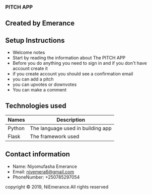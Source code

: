 ### PITCH APP

## Created by Emerance

## Setup Instructions

- Welcome notes
- Start by reading the information about The PITCH APP
- Before you do anything you need to sign in and if you don't have account create it
- if you create account you should see a confirmation email
- you can add a pitch
- you can upvotes or downvotes
- You can make a comment

## Technologies used

|   Names              | Description                           |
|----------------------|---------------------------------------|
|Python                | The language used in building app     |
|Flask                 | The framework used                    |

## Contact information

- Name: Niyomufasha Emerance
- Email: niyemera6@gmail.com
- PhoneNumber: +250785297054


copyright &copy; 2019, NiEmerance.All rights reserved